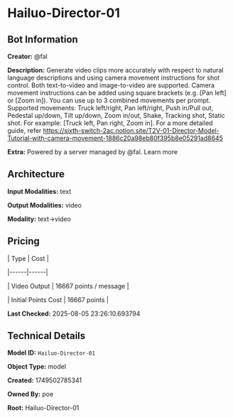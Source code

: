 # Hailuo-Director-01

## Bot Information

**Creator:** @fal

**Description:** Generate video clips more accurately with respect to natural language descriptions and using camera movement instructions for shot control. Both text-to-video and image-to-video are supported. Camera movement instructions can be added using square brackets (e.g. [Pan left] or [Zoom in]). You can use up to 3 combined movements per prompt. Supported movements: Truck left/right, Pan left/right, Push in/Pull out, Pedestal up/down, Tilt up/down, Zoom in/out, Shake, Tracking shot, Static shot. For example: [Truck left, Pan right, Zoom in]. For a more detailed guide, refer https://sixth-switch-2ac.notion.site/T2V-01-Director-Model-Tutorial-with-camera-movement-1886c20a98eb80f395b8e05291ad8645

**Extra:** Powered by a server managed by @fal. Learn more


## Architecture

**Input Modalities:** text

**Output Modalities:** video

**Modality:** text->video


## Pricing

| Type | Cost |

|------|------|

| Video Output | 16667 points / message |

| Initial Points Cost | 16667 points |


**Last Checked:** 2025-08-05 23:26:10.693794


## Technical Details

**Model ID:** `Hailuo-Director-01`

**Object Type:** model

**Created:** 1749502785341

**Owned By:** poe

**Root:** Hailuo-Director-01
